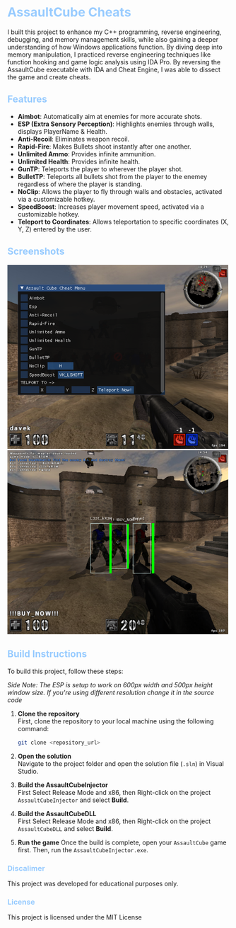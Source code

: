 # <span style="color:#99ccff;">AssaultCube Cheats</span>
I built this project to enhance my C++ programming, reverse engineering, debugging, and memory management skills, while also gaining a deeper understanding of how Windows applications function. By diving deep into memory manipulation, I practiced reverse engineering techniques like function hooking and game logic analysis using IDA Pro. By reversing the AssaultCube executable with IDA and Cheat Engine, I was able to dissect the game and create cheats.

## <span style="color:#99ccff;">Features</span>
- **Aimbot**: Automatically aim at enemies for more accurate shots.
- **ESP (Extra Sensory Perception)**: Highlights enemies through walls, displays PlayerName & Health.
- **Anti-Recoil**: Eliminates weapon recoil.
- **Rapid-Fire**: Makes Bullets shoot instantly after one another.
- **Unlimited Ammo**: Provides infinite ammunition.
- **Unlimited Health**: Provides infinite health.
- **GunTP**: Teleports the player to wherever the player shot.
- **BulletTP**: Teleports all bullets shot from the player to the enemey regardless of where the player is standing.
- **NoClip**: Allows the player to fly through walls and obstacles, activated via a customizable hotkey.
- **SpeedBoost**: Increases player movement speed, activated via a customizable hotkey.
- **Teleport to Coordinates**: Allows teleportation to specific coordinates (X, Y, Z) entered by the user.

## <span style="color:#99ccff;">Screenshots</span>

<img src="Screenshots/CheatMenu.png" width=500px>
<img src="Screenshots/ESP.png" width=500px>

## <span style="color:#99ccff;">Build Instructions</span>

To build this project, follow these steps:

*Side Note: The ESP is setup to work on 600px width and 500px height window size. If you're using different resolution change it in the source code*

1. **Clone the repository**  
   First, clone the repository to your local machine using the following command:
   ```bash
   git clone <repository_url>
   ```

2. **Open the solution**  
   Navigate to the project folder and open the solution file (`.sln`) in Visual Studio.

3. **Build the AssaultCubeInjector**  
   First Select Release Mode and x86, then Right-click on the project `AssaultCubeInjector` and select **Build**.

4. **Build the AssaultCubeDLL**  
   First Select Release Mode and x86, then Right-click on the project `AssaultCubeDLL` and select **Build**.

5. **Run the game**
   Once the build is complete, open your `AssaultCube` game first. Then, run the `AssaultCubeInjector.exe`.

### <span style="color:#99ccff;">Discalimer</span>
This project was developed for educational purposes only.

### <span style="color:#99ccff;">License</span>
This project is licensed under the MIT License
